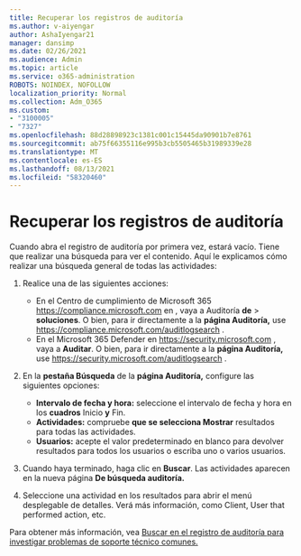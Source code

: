 ```yaml
---
title: Recuperar los registros de auditoría
ms.author: v-aiyengar
author: AshaIyengar21
manager: dansimp
ms.date: 02/26/2021
ms.audience: Admin
ms.topic: article
ms.service: o365-administration
ROBOTS: NOINDEX, NOFOLLOW
localization_priority: Normal
ms.collection: Adm_O365
ms.custom:
- "3100005"
- "7327"
ms.openlocfilehash: 88d28898923c1381c001c15445da90901b7e8761
ms.sourcegitcommit: ab75f66355116e995b3cb5505465b31989339e28
ms.translationtype: MT
ms.contentlocale: es-ES
ms.lasthandoff: 08/13/2021
ms.locfileid: "58320460"
---
```

# <a name="retrieve-the-audit-logs"></a>Recuperar los registros de auditoría

Cuando abra el registro de auditoría por primera vez, estará vacío. Tiene que realizar una búsqueda para ver el contenido. Aquí le explicamos cómo realizar una búsqueda general de todas las actividades:

1. Realice una de las siguientes acciones:
   - En el Centro de cumplimiento de Microsoft 365 <https://compliance.microsoft.com> en , vaya a Auditoría **de** \> **soluciones**. O bien, para ir directamente a la **página Auditoría,** use <https://compliance.microsoft.com/auditlogsearch> .
   - En el Microsoft 365 Defender en <https://security.microsoft.com> , vaya a **Auditar**. O bien, para ir directamente a la **página Auditoría,** use <https://security.microsoft.com/auditlogsearch> .

2. En la **pestaña Búsqueda** de la **página Auditoría,** configure las siguientes opciones:
   - **Intervalo de fecha y hora:** seleccione el intervalo de fecha y hora en los **cuadros** Inicio **y** Fin.
   - **Actividades:** compruebe **que se selecciona Mostrar** resultados para todas las actividades.
   - **Usuarios:** acepte el valor predeterminado en blanco para devolver resultados para todos los usuarios o escriba uno o varios usuarios.

3. Cuando haya terminado, haga clic en **Buscar**. Las actividades aparecen en la nueva página **De búsqueda auditoría.**

4. Seleccione una actividad en los resultados para abrir el menú desplegable de detalles. Verá más información, como Client, User that performed action, etc.

Para obtener más información, vea [Buscar en el registro de auditoría para investigar problemas de soporte técnico comunes.](https://docs.microsoft.com/microsoft-365/compliance/auditing-troubleshooting-scenarios)
